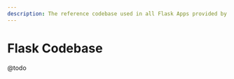 ```yaml
---
description: The reference codebase used in all Flask Apps provided by AppSeed
---
```


# Flask Codebase

@todo



